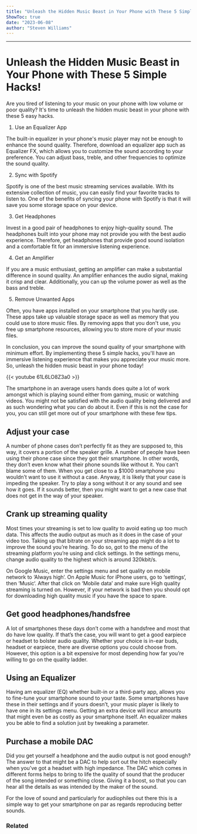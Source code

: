 ```yaml
---
title: "Unleash the Hidden Music Beast in Your Phone with These 5 Simple Hacks!"
ShowToc: true 
date: "2023-06-08"
author: "Steven Williams"
---
```

*****
# Unleash the Hidden Music Beast in Your Phone with These 5 Simple Hacks!

Are you tired of listening to your music on your phone with low volume or poor quality? It's time to unleash the hidden music beast in your phone with these 5 easy hacks.

1. Use an Equalizer App

The built-in equalizer in your phone's music player may not be enough to enhance the sound quality. Therefore, download an equalizer app such as Equalizer FX, which allows you to customize the sound according to your preference. You can adjust bass, treble, and other frequencies to optimize the sound quality.

2. Sync with Spotify

Spotify is one of the best music streaming services available. With its extensive collection of music, you can easily find your favorite tracks to listen to. One of the benefits of syncing your phone with Spotify is that it will save you some storage space on your device.

3. Get Headphones

Invest in a good pair of headphones to enjoy high-quality sound. The headphones built into your phone may not provide you with the best audio experience. Therefore, get headphones that provide good sound isolation and a comfortable fit for an immersive listening experience.

4. Get an Amplifier

If you are a music enthusiast, getting an amplifier can make a substantial difference in sound quality. An amplifier enhances the audio signal, making it crisp and clear. Additionally, you can up the volume power as well as the bass and treble.

5. Remove Unwanted Apps

Often, you have apps installed on your smartphone that you hardly use. These apps take up valuable storage space as well as memory that you could use to store music files. By removing apps that you don't use, you free up smartphone resources, allowing you to store more of your music files.

In conclusion, you can improve the sound quality of your smartphone with minimum effort. By implementing these 5 simple hacks, you'll have an immersive listening experience that makes you appreciate your music more. So, unleash the hidden music beast in your phone today!

{{< youtube 61L6LO8Z3a0 >}} 



The smartphone in an average users hands does quite a lot of work amongst which is playing sound either from gaming, music or watching videos. You might not be satisfied with the audio quality being delivered and as such wondering what you can do about it. Even if this is not the case for you, you can still get more out of your smartphone with these few tips.
 
## Adjust your case
 
A number of phone cases don’t perfectly fit as they are supposed to, this way, it covers a portion of the speaker grille. A number of people have been using their phone case since they got their smartphone.  In other words, they don’t even know what their phone sounds like without it. You can’t blame some of them. When you get close to a $1000 smartphone you wouldn’t want to use it without a case. Anyway, it is likely that your case is impeding the speaker. Try to play a song without it or any sound and see how it goes. If it sounds better, then you might want to get a new case that does not get in the way of your speaker.
 
## Crank up streaming quality
 
Most times your streaming is set to low quality to avoid eating up too much data. This affects the audio output as much as it does in the case of your video too. Taking up that bitrate on your streaming app might do a lot to improve the sound you’re hearing. To do so, got to the menu of the streaming platform you’re using and click settings. In the settings menu, change audio quality to the highest which is around 320kbit/s.
 
On Google Music, enter the settings menu and set quality on mobile network to ‘Always high‘. On Apple Music for iPhone users, go to ‘settings‘, then ‘Music‘. After that click on ‘Mobile data’ and make sure High quality streaming is turned on. However, if your network is bad then you should opt for downloading high quality music if you have the space to spare.
 
## Get good headphones/handsfree
 
A lot of smartphones these days don’t come with a handsfree and most that do have low quality. If that’s the case, you will want to get a good earpiece or headset to bolster audio quality. Whether your choice is in-ear buds, headset or earpiece, there are diverse options you could choose from. However, this option is a bit expensive for most depending how far you’re willing to go on the quality ladder.
 
## Using an Equalizer
 
Having am equalizer (EQ) whether built-in or a third-party app, allows you to fine-tune your smartphone sound to your taste. Some smartphones have these in their settings and if yours doesn’t, your music player is likely to have one in its settings menu. Getting an extra device will incur amounts that might even be as costly as your smartphone itself. An equalizer makes you be able to find a solution just by tweaking a parameter.
 
## Purchase a mobile DAC
 
Did you get yourself a headphone and the audio output is not good enough? The answer to that might be a DAC to help sort out the hitch especially when you’ve got a headset with high impedance. The DAC which comes in different forms helps to bring to life the quality of sound that the producer of the song intended or something close. Giving it a boost, so that you can hear all the details as was intended by the maker of the sound.
 
For the love of sound and particularly for audiophiles out there this is a simple way to get your smartphone on par as regards reproducing  better sounds.
 
### Related



